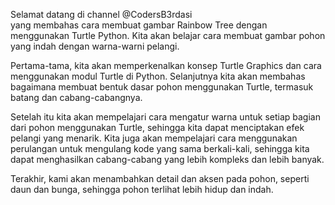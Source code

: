 Selamat datang di channel  @CodersB3rdasi   
yang membahas cara membuat gambar Rainbow Tree dengan menggunakan Turtle Python. 
Kita akan belajar cara membuat gambar pohon yang indah dengan warna-warni pelangi.

Pertama-tama, kita akan memperkenalkan konsep Turtle Graphics dan 
cara menggunakan modul Turtle di Python. 
Selanjutnya kita akan membahas bagaimana membuat bentuk dasar pohon menggunakan Turtle, 
termasuk batang dan cabang-cabangnya.

Setelah itu kita akan mempelajari cara mengatur warna untuk setiap bagian 
dari pohon menggunakan Turtle, sehingga kita dapat menciptakan efek pelangi yang menarik. 
Kita juga akan mempelajari cara menggunakan perulangan untuk mengulang kode yang sama berkali-kali, 
sehingga kita dapat menghasilkan cabang-cabang yang lebih kompleks dan lebih banyak.

Terakhir, kami akan menambahkan detail dan aksen pada pohon, 
seperti daun dan bunga, sehingga pohon terlihat lebih hidup dan indah.
